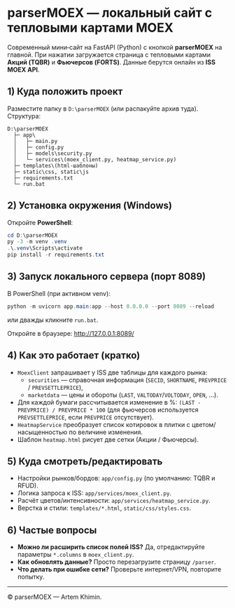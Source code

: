 # parserMOEX — локальный сайт с тепловыми картами MOEX

Современный мини‑сайт на FastAPI (Python) с кнопкой **parserMOEX** на главной. 
При нажатии загружается страница с тепловыми картами **Акций (TQBR)** и **Фьючерсов (FORTS)**.
Данные берутся онлайн из **ISS MOEX API**.

## 1) Куда положить проект

Разместите папку в `D:\parserMOEX` (или распакуйте архив туда). Структура:
```text
D:\parserMOEX
  ├─ app\
  │   ├─ main.py
  │   ├─ config.py
  │   ├─ models\security.py
  │   └─ services\(moex_client.py, heatmap_service.py)
  ├─ templates\(html-шаблоны)
  ├─ static\css, static\js
  ├─ requirements.txt
  └─ run.bat
```

## 2) Установка окружения (Windows)

Откройте **PowerShell**:
```powershell
cd D:\parserMOEX
py -3 -m venv .venv
.\.venv\Scripts\activate
pip install -r requirements.txt
```

## 3) Запуск локального сервера (порт 8089)

В PowerShell (при активном venv):
```powershell
python -m uvicorn app.main:app --host 0.0.0.0 --port 8089 --reload
```
или дважды кликните `run.bat`.

Откройте в браузере: <http://127.0.0.1:8089/>

## 4) Как это работает (кратко)

- `MoexClient` запрашивает у ISS две таблицы для каждого рынка: 
  - `securities` — справочная информация (`SECID`, `SHORTNAME`, `PREVPRICE` / `PREVSETTLEPRICE`),
  - `marketdata` — цены и обороты (`LAST`, `VALTODAY`/`VOLTODAY`, `OPEN`, ...).
- Для каждой бумаги рассчитывается изменение в %: `(LAST - PREVPRICE) / PREVPRICE * 100` 
  (для фьючерсов используется `PREVSETTLEPRICE`, если `PREVPRICE` отсутствует).
- `HeatmapService` преобразует список котировок в плитки с цветом/насыщенностью по величине изменения.
- Шаблон `heatmap.html` рисует две сетки (Акции / Фьючерсы).

## 5) Куда смотреть/редактировать

- Настройки рынков/бордов: `app/config.py` (по умолчанию: TQBR и RFUD).
- Логика запроса к ISS: `app/services/moex_client.py`.
- Расчёт цветов/интенсивности: `app/services/heatmap_service.py`.
- Верстка и стили: `templates/*.html`, `static/css/styles.css`.

## 6) Частые вопросы

- **Можно ли расширить список полей ISS?** Да, отредактируйте параметры `*.columns` в `moex_client.py`.
- **Как обновлять данные?** Просто перезагрузите страницу `/parser`.
- **Что делать при ошибке сети?** Проверьте интернет/VPN, повторите попытку.

---





© parserMOEX — Artem Khimin.